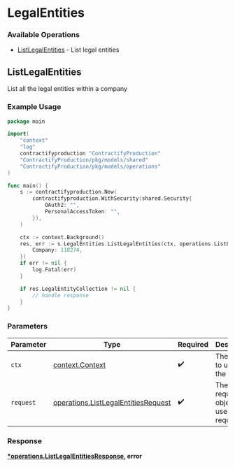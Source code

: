 # LegalEntities

### Available Operations

* [ListLegalEntities](#listlegalentities) - List legal entities

## ListLegalEntities

List all the legal entities within a company

### Example Usage

```go
package main

import(
	"context"
	"log"
	contractifyproduction "ContractifyProduction"
	"ContractifyProduction/pkg/models/shared"
	"ContractifyProduction/pkg/models/operations"
)

func main() {
    s := contractifyproduction.New(
        contractifyproduction.WithSecurity(shared.Security{
            OAuth2: "",
            PersonalAccessToken: "",
        }),
    )

    ctx := context.Background()
    res, err := s.LegalEntities.ListLegalEntities(ctx, operations.ListLegalEntitiesRequest{
        Company: 118274,
    })
    if err != nil {
        log.Fatal(err)
    }

    if res.LegalEntityCollection != nil {
        // handle response
    }
}
```

### Parameters

| Parameter                                                                                  | Type                                                                                       | Required                                                                                   | Description                                                                                |
| ------------------------------------------------------------------------------------------ | ------------------------------------------------------------------------------------------ | ------------------------------------------------------------------------------------------ | ------------------------------------------------------------------------------------------ |
| `ctx`                                                                                      | [context.Context](https://pkg.go.dev/context#Context)                                      | :heavy_check_mark:                                                                         | The context to use for the request.                                                        |
| `request`                                                                                  | [operations.ListLegalEntitiesRequest](../../models/operations/listlegalentitiesrequest.md) | :heavy_check_mark:                                                                         | The request object to use for the request.                                                 |


### Response

**[*operations.ListLegalEntitiesResponse](../../models/operations/listlegalentitiesresponse.md), error**


